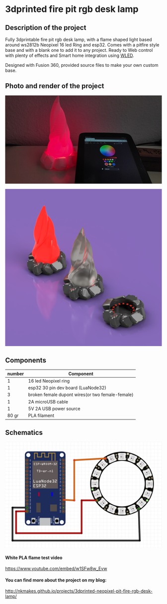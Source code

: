 # 3dprinted fire pit rgb desk lamp

## Description of the project

Fully 3dprintable fire pit rgb desk lamp, with a flame shaped light based around ws2812b Neopixel 16 led Ring and esp32. Comes with a pitfire style base and with a blank one to add it to any project. Ready to Web control with plenty of effects and Smart home integration using [WLED](https://github.com/Aircoookie/WLED).

Designed with Fusion 360, provided source files to make your own custom base.

## Photo and render of the project

![3dprinted fire pit rgb desk lamp completed](https://github.com/nkmakes/3dprinted-neopixel-pitfire/blob/master/img/WLED-demo.jpg)



![3dprinted fire pit rgb desk lamp render](https://github.com/nkmakes/3dprinted-neopixel-pitfire/blob/master/img/pitfire_render.PNG)

## Components

| number | Component                                        |
| ------ | ------------------------------------------------ |
| 1      | 16 led Neopixel ring                             |
| 1      | esp32 30 pin dev board (LuaNode32)               |
| 3      | broken female dupont wires(or two female-female) |
| 1      | 2A microUSB cable                                |
| 1      | 5V 2A USB power source                           |
| 80 gr  | PLA filament                                     |

## Schematics

![Neopixel pitfire desk lamp LED ring cables](https://github.com/nkmakes/3dprinted-neopixel-pitfire/blob/master/img/pitfire_schematic.JPG)



#### White PLA flame test video
https://www.youtube.com/embed/w1SFw8w_Evw

#### You can find more about the project on my blog:
http://nkmakes.github.io/projects/3dprinted-neopixel-pit-fire-rgb-desk-lamp/




